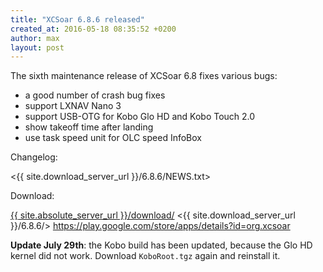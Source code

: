 ```yaml
---
title: "XCSoar 6.8.6 released"
created_at: 2016-05-18 08:35:52 +0200
author: max
layout: post
---
```


The sixth maintenance release of XCSoar 6.8 fixes various bugs:

* a good number of crash bug fixes
* support LXNAV Nano 3
* support USB-OTG for Kobo Glo HD and Kobo Touch 2.0
* show takeoff time after landing
* use task speed unit for OLC speed InfoBox

Changelog:

  <{{ site.download_server_url }}/6.8.6/NEWS.txt>

Download:

 [{{ site.absolute_server_url }}/download/](/download/)
 <{{ site.download_server_url }}/6.8.6/>
 <https://play.google.com/store/apps/details?id=org.xcsoar>

**Update July 29th**: the Kobo build has been updated, because the Glo
HD kernel did not work.  Download `KoboRoot.tgz` again and reinstall
it.
